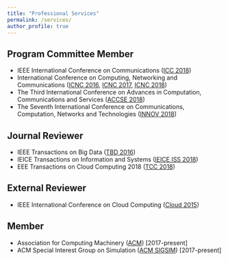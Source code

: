 ```yaml
---
title: "Professional Services"
permalink: /services/
author_profile: true
---
```


## Program Committee Member 
* IEEE International Conference on Communications ([ICC 2018](http://icc2018.ieee-icc.org/))
* International Conference on Computing, Networking and Communications ([ICNC 2016](http://www.conf-icnc.org/2016/), [ICNC 2017](http://www.conf-icnc.org/2017/), [ICNC 2018](http://www.conf-icnc.org/2018/))
* The Third International Conference on Advances in Computation, Communications and Services ([ACCSE 2018](https://www.iaria.org/conferences2018/ACCSE18.html))
* The Seventh International Conference on Communications, Computation, Networks and Technologies ([INNOV 2018](https://www.iaria.org/conferences2018/INNOV18.html))


## Journal Reviewer
* IEEE Transactions on Big Data ([TBD 2016](https://www.computer.org/web/tbd))
* IEICE Transactions on Information and Systems ([IEICE ISS 2018](https://www.ieice.org/eng/shiori/mokuji_iss.html))
* EEE Transactions on Cloud Computing 2018 ([TCC 2018](https://www.computer.org/web/tcc))

## External Reviewer
* IEEE International Conference on Cloud Computing ([Cloud 2015](https://ieeexplore.ieee.org/xpl/mostRecentIssue.jsp?punumber=7194474))

## Member
* Association for Computing Machinery ([ACM](https://www.acm.org/)) [2017-present]
* ACM Special Interest Group on Simulation ([ACM SIGSIM](https://www.acm.org/special-interest-groups/sigs/sigsim)) [2017-present]